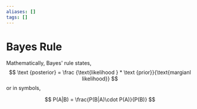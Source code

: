 ```yaml
---
aliases: []
tags: []
---
```


# Bayes Rule

Mathematically, Bayes' rule states,
$$
\text {posterior} = \frac {\text{likelihood } * \text {prior}}{\text{margianl  likelihood}}
$$
or in symbols,

$$
P(A|B) = \frac{P(B|A)\cdot P(A)}{P(B)}
$$
